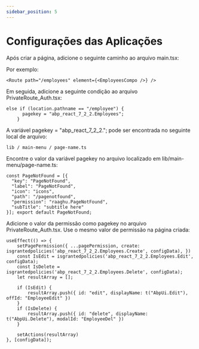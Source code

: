 ```yaml
---
sidebar_position: 5
---
```

# Configurações das Aplicações
Após criar a página, adicione o seguinte caminho ao arquivo main.tsx:

Por exemplo:


```shell
<Route path="/employees" element={<EmployeesCompo />} />
```

Em seguida, adicione a seguinte condição ao arquivo PrivateRoute_Auth.tsx:

```shell
else if (location.pathname == "/employee") {
      pagekey = "abp_react_7_2_2.Employees";
    }
```
A variável pagekey = "abp_react_7_2_2."; pode ser encontrada no seguinte local de arquivo:

```shell
lib / main-menu / page-name.ts
```

Encontre o valor da variável pagekey no arquivo localizado em lib/main-menu/page-name.ts:


```shell
const PageNotFound = [{
  "key": "PageNotFound",
  "label": "PageNotFound",
  "icon": "icons",
  "path": "/pagenotfound",
  "permission": "raaghu.PageNotFound",
  "subTitle": "subtitle here"
}]; export default PageNotFound;
```

Adicione o valor da permissão como pagekey no arquivo PrivateRoute_Auth.tsx.
Use o mesmo valor de permissão na página criada:

```shell
useEffect(() => {
    setPagePermission({ ...pagePermission, create: isgrantedpolicies('abp_react_7_2_2.Employees.Create', configData), })
    const IsEdit = isgrantedpolicies('abp_react_7_2_2.Employees.Edit', configData);
    const IsDelete = isgrantedpolicies('abp_react_7_2_2.Employees.Delete', configData);
    let resultArray = [];
 
    if (IsEdit) {
        resultArray.push({ id: "edit", displayName: t("AbpUi.Edit"), offId: "EmployeeEdit" })
    }
    if (IsDelete) {
        resultArray.push({ id: "delete", displayName: t("AbpUi.Delete"), modalId: "EmployeeDel" })
    }
 
    setActions(resultArray)
}, [configData]);
```
